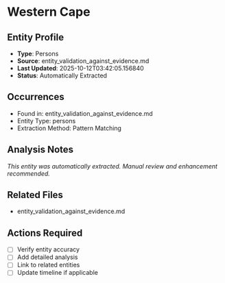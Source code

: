 # Western Cape

## Entity Profile
- **Type**: Persons
- **Source**: entity_validation_against_evidence.md
- **Last Updated**: 2025-10-12T03:42:05.156840
- **Status**: Automatically Extracted

## Occurrences
- Found in: entity_validation_against_evidence.md
- Entity Type: persons
- Extraction Method: Pattern Matching

## Analysis Notes
*This entity was automatically extracted. Manual review and enhancement recommended.*

## Related Files
- entity_validation_against_evidence.md

## Actions Required
- [ ] Verify entity accuracy
- [ ] Add detailed analysis
- [ ] Link to related entities
- [ ] Update timeline if applicable
